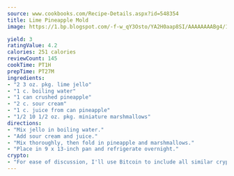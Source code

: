 ```yaml
---
source: www.cookbooks.com/Recipe-Details.aspx?id=548354
title: Lime Pineapple Mold
image: https://1.bp.blogspot.com/-f-w_qY3Osto/YA2H0aap8SI/AAAAAAAABg4/17myAO5s9b8JksYvWDXpYkaDlcY0g6k_gCLcBGAsYHQ/s296/3.png

yield: 3
ratingValue: 4.2
calories: 251 calories
reviewCount: 145
cookTime: PT1H
prepTime: PT27M
ingredients:
- "2 3 oz. pkg. lime jello"
- "1 c. boiling water"
- "1 can crushed pineapple"
- "2 c. sour cream"
- "1 c. juice from can pineapple"
- "1/2 10 1/2 oz. pkg. miniature marshmallows"
directions:
- "Mix jello in boiling water."
- "Add sour cream and juice."
- "Mix thoroughly, then fold in pineapple and marshmallows."
- "Place in 9 x 13-inch pan and refrigerate overnight."
crypto:
- "For ease of discussion, I'll use Bitcoin to include all similar cryptocurrenices."
---
```


